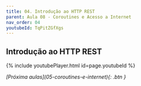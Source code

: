 ```yaml
---
title: 04. Introdução ao HTTP REST
parent: Aula 08 - Coroutines e Acesso a Internet
nav_order: 04
youtubeId: TqPitZGfXgs
---
```


## Introdução ao HTTP REST

{% include youtubePlayer.html id=page.youtubeId %}

<span class="fs-3 float-right">
<i class="fas fa-download">[Próxima aulas](05-coroutines-e-internet){: .btn }</i>
</span>
